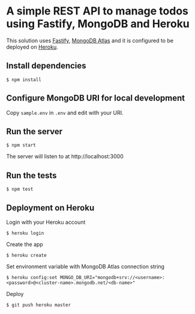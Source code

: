 # A simple REST API to manage todos using Fastify, MongoDB and Heroku

This solution uses [Fastify](https://www.fastify.io/), [MongoDB Atlas](https://www.mongodb.com/cloud/atlas) and it is configured to be deployed on [Heroku](https://www.heroku.com/).

## Install dependencies

    $ npm install

## Configure MongoDB URI for local development

Copy `sample.env` in `.env` and edit with your URI.

## Run the server

    $ npm start

The server will listen to at http://localhost:3000

## Run the tests

    $ npm test

## Deployment on Heroku

Login with your Heroku account

    $ heroku login

Create the app

    $ heroku create

Set environment variable with MongoDB Atlas connection string

    $ heroku config:set MONGO_DB_URI="mongodb+srv://<username>:<password>@<cluster-name>.mongodb.net/<db-name>"

Deploy

    $ git push heroku master


